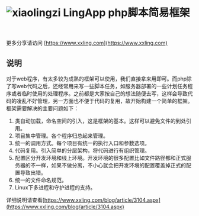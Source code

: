 # ![xiaolingzi](https://raw.githubusercontent.com/xiaolingzi/LingApp-PHP-Application/master/logo.gif) LingApp php脚本简易框架  
更多分享请访问 [https://www.xxling.com](https://www.xxling.com)  
## 说明  
  对于web程序，有太多较为成熟的框架可以使用，我们直接拿来用即可。而php除了写web代码之后，还经常用来写一些脚本任务，如服务器部署的一些计划任务程序或者临时使用的处理程序。之前都是大家按自己的想法随便去写，这样会导致代码的凌乱不好管理，另一方面也不便于代码的复用，故开始构建一个简单的框架。  
框架需要解决的主要问题如下：  
  1. 类自动加载，命名空间的引入，这是框架的基本。这样可以避免文件的到处引用。  
  2. 项目集中管理。各个程序归总起来管理。  
  3. 统一的调用方式。每个项目有统一的执行入口和参数选项。  
  4. 代码复用。引入简单的分层架构，将代码进行有组织管理。  
  5. 配置区分开发环境和线上环境。开发环境的很多配置比如文件路径都和正式服务器的不一样，如果不做分离，不小心就会把开发环境的配置覆盖掉正式的配置导致出错。
  6. 统一的文件命名规范。
  7. Linux下多进程和守护进程的支持。
  
详细说明请查看[https://www.xxling.com/blog/article/3104.aspx](https://www.xxling.com/blog/article/3104.aspx)
